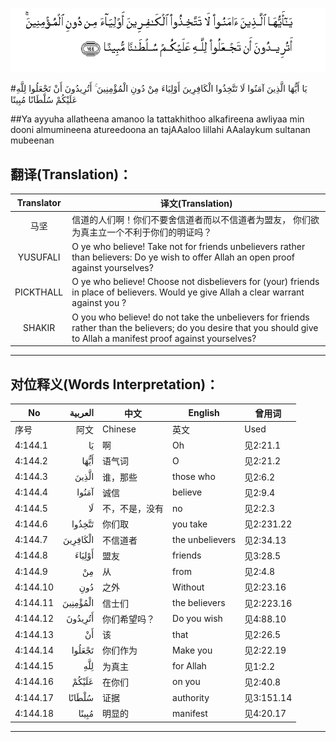 ![004:144](images/004_144.gif)

#يَا أَيُّهَا الَّذِينَ آمَنُوا لَا تَتَّخِذُوا الْكَافِرِينَ أَوْلِيَاءَ مِنْ دُونِ الْمُؤْمِنِينَ ۚ أَتُرِيدُونَ أَنْ تَجْعَلُوا لِلَّهِ عَلَيْكُمْ سُلْطَانًا مُبِينًا  

##Ya ayyuha allatheena amanoo la tattakhithoo alkafireena awliyaa min dooni almumineena atureedoona an tajAAaloo lillahi AAalaykum sultanan mubeenan 

## 翻译(Translation)：

| Translator | 译文(Translation)                                            |
| :--------: | ------------------------------------------------------------ |
|    马坚    | 信道的人们啊！你们不要舍信道者而以不信道者为盟友， 你们欲为真主立一个不利于你们的明证吗？ |
|  YUSUFALI  | O ye who believe! Take not for friends unbelievers rather than believers: Do ye wish to offer Allah an open proof against yourselves? |
| PICKTHALL  | O ye who believe! Choose not disbelievers for (your) friends in place of believers. Would ye give Allah a clear warrant against you ? |
|   SHAKIR   | O you who believe! do not take the unbelievers for friends rather than the believers; do you desire that you should give to Allah a manifest proof against yourselves? |

---

## 对位释义(Words Interpretation)：

| No   | العربية | 中文    | English | 曾用词 |
| ---- | ------: | ------- | ------- | ------ |
| 序号 |    阿文 | Chinese | 英文    | Used   |
| 4:144.1  | يَا       | 啊             | Oh              | 见2:21.1   |
| 4:144.2  | أَيُّهَا     | 语气词         | O               | 见2:21.2   |
| 4:144.3  | الَّذِينَ    | 谁，那些       | those who       | 见2:6.2    |
| 4:144.4  | آمَنُوا    | 诚信           | believe         | 见2:9.4    |
| 4:144.5  | لَا       | 不，不是，没有 | no              | 见2:2.3    |
| 4:144.6  | تَتَّخِذُوا   | 你们取         | you take        | 见2:231.22 |
| 4:144.7  | الْكَافِرِينَ | 不信道者       | the unbelievers | 见2:34.13  |
| 4:144.8  | أَوْلِيَاءَ   | 盟友           | friends         | 见3:28.5   |
| 4:144.9  | مِنْ       | 从             | from            | 见2:4.8    |
| 4:144.10 | دُونِ      | 之外           | Without         | 见2:23.16  |
| 4:144.11 | الْمُؤْمِنِينَ | 信士们         | the believers   | 见2:223.16 |
| 4:144.12 | أَتُرِيدُونَ  | 你们希望吗？   | Do you wish     | 见4:88.10  |
| 4:144.13 | أَنْ       | 该             | that            | 见2:26.5   |
| 4:144.14 | تَجْعَلُوا   | 你们作为       | Make you        | 见2:22.19  |
| 4:144.15 | لِلَّهِ      | 为真主         | for Allah       | 见1:2.2    |
| 4:144.16 | عَلَيْكُمْ    | 在你们         | on you          | 见2:40.8   |
| 4:144.17 | سُلْطَانًا   | 证据     | authority       | 见3:151.14 |
| 4:144.18 | مُبِينًا    | 明显的         | manifest        | 见4:20.17  |

---
